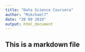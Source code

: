 ```yaml
---
title: "Data Science Coursera"
author: "Mikchael7"
date: "20 09 2019"
output: html_document
---
```


## This is a markdown file
